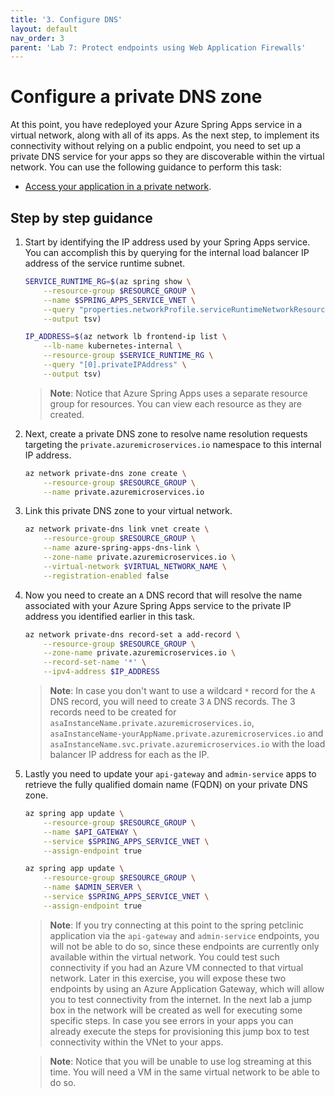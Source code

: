```yaml
---
title: '3. Configure DNS'
layout: default
nav_order: 3
parent: 'Lab 7: Protect endpoints using Web Application Firewalls'
---
```


# Configure a private DNS zone

At this point, you have redeployed your Azure Spring Apps service in a virtual network, along with all of its apps. As the next step, to implement its connectivity without relying on a public endpoint, you need to set up a private DNS service for your apps so they are discoverable within the virtual network. You can use the following guidance to perform this task:

- [Access your application in a private network](https://learn.microsoft.com/azure/spring-apps/access-app-virtual-network?tabs=azure-CLI).

## Step by step guidance

1. Start by identifying the IP address used by your Spring Apps service. You can accomplish this by querying for the internal load balancer IP address of the service runtime subnet.

   ```bash
   SERVICE_RUNTIME_RG=$(az spring show \
       --resource-group $RESOURCE_GROUP \
       --name $SPRING_APPS_SERVICE_VNET \
       --query "properties.networkProfile.serviceRuntimeNetworkResourceGroup" \
       --output tsv)
   
   IP_ADDRESS=$(az network lb frontend-ip list \
       --lb-name kubernetes-internal \
       --resource-group $SERVICE_RUNTIME_RG \
       --query "[0].privateIPAddress" \
       --output tsv)
   ```

     > **Note**: Notice that Azure Spring Apps uses a separate resource group for resources. You can view each resource as they are created.

1. Next, create a private DNS zone to resolve name resolution requests targeting the `private.azuremicroservices.io` namespace to this internal IP address.

   ```bash
   az network private-dns zone create \
       --resource-group $RESOURCE_GROUP \
       --name private.azuremicroservices.io
   ```

1. Link this private DNS zone to your virtual network.

   ```bash
   az network private-dns link vnet create \
       --resource-group $RESOURCE_GROUP \
       --name azure-spring-apps-dns-link \
       --zone-name private.azuremicroservices.io \
       --virtual-network $VIRTUAL_NETWORK_NAME \
       --registration-enabled false
   ```

1. Now you need to create an `A` DNS record that will resolve the name associated with your Azure Spring Apps service to the private IP address you identified earlier in this task.

   ```bash
   az network private-dns record-set a add-record \
       --resource-group $RESOURCE_GROUP \
       --zone-name private.azuremicroservices.io \
       --record-set-name '*' \
       --ipv4-address $IP_ADDRESS
   ```

     > **Note**: In case you don't want to use a wildcard `*` record for the `A` DNS record, you will need to create 3 `A` DNS records. The 3 records need to be created for `asaInstanceName.private.azuremicroservices.io`, `asaInstanceName-yourAppName.private.azuremicroservices.io` and `asaInstanceName.svc.private.azuremicroservices.io` with the load balancer IP address for each as the IP.

1. Lastly you need to update your `api-gateway` and `admin-service` apps to retrieve the fully qualified domain name (FQDN) on your private DNS zone.

   ```bash
   az spring app update \
       --resource-group $RESOURCE_GROUP \
       --name $API_GATEWAY \
       --service $SPRING_APPS_SERVICE_VNET \
       --assign-endpoint true

   az spring app update \
       --resource-group $RESOURCE_GROUP \
       --name $ADMIN_SERVER \
       --service $SPRING_APPS_SERVICE_VNET \
       --assign-endpoint true
   ```

    > **Note**: If you try connecting at this point to the spring petclinic application via the `api-gateway` and `admin-service` endpoints, you will not be able to do so, since these endpoints are currently only available within the virtual network. You could test such connectivity if you had an Azure VM connected to that virtual network. Later in this exercise, you will expose these two endpoints by using an Azure Application Gateway, which will allow you to test connectivity from the internet. In the next lab a jump box in the network will be created as well for executing some specific steps. In case you see errors in your apps you can already execute the steps for provisioning this jump box to test connectivity within the VNet to your apps.

    > **Note**: Notice that you will be unable to use log streaming at this time. You will need a VM in the same virtual network to be able to do so.

